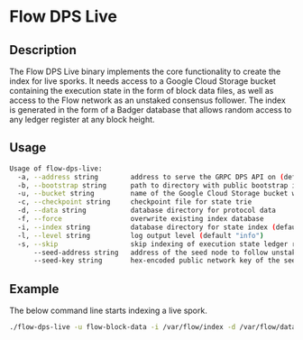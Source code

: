 # Flow DPS Live

## Description

The Flow DPS Live binary implements the core functionality to create the index for live sporks.
It needs access to a Google Cloud Storage bucket containing the execution state in the form of block data files, as well as access to the Flow network as an unstaked consensus follower.
The index is generated in the form of a Badger database that allows random access to any ledger register at any block height.

## Usage

```sh
Usage of flow-dps-live:
  -a, --address string        address to serve the GRPC DPS API on (default "127.0.0.1:5005")
  -b, --bootstrap string      path to directory with public bootstrap information for the spork
  -u, --bucket string         name of the Google Cloud Storage bucket which contains the block data
  -c, --checkpoint string     checkpoint file for state trie
  -d, --data string           database directory for protocol data
  -f, --force                 overwrite existing index database
  -i, --index string          database directory for state index (default "index")
  -l, --level string          log output level (default "info")
  -s, --skip                  skip indexing of execution state ledger registers
      --seed-address string   address of the seed node to follow unstaked consensus
      --seed-key string       hex-encoded public network key of the seed node to follow unstaked consensus
```

## Example

The below command line starts indexing a live spork.

```sh
./flow-dps-live -u flow-block-data -i /var/flow/index -d /var/flow/data -c /var/flow/bootstrap/root.checkpoint -b /var/flow/bootstrap/public --seed-address access.canary.nodes.onflow.org:9000 --seed-key cfce845fa9b0fb38402640f997233546b10fec3f910bf866c43a0db58ab6a1e4
```
